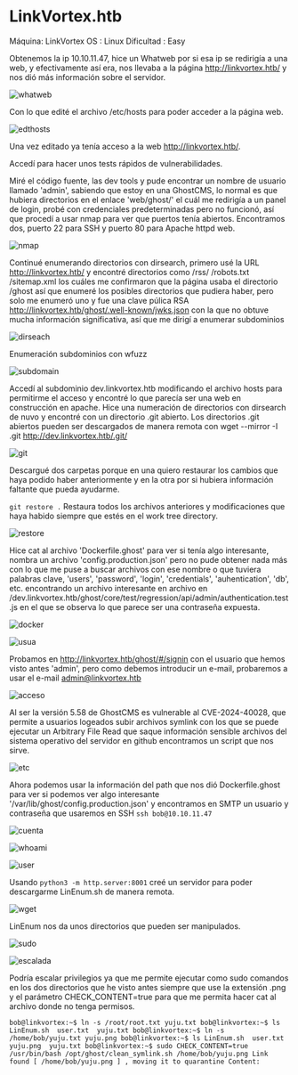 
# LinkVortex.htb
Máquina: LinkVortex        OS : Linux       Dificultad : Easy

Obtenemos la ip 10.10.11.47, hice un Whatweb por si esa ip se redirigía a una web, y efectivamente así era, nos llevaba a la página http://linkvortex.htb/ y nos dió más información sobre el servidor.

![whatweb](https://github.com/user-attachments/assets/0f64f3ec-0638-4b8b-9041-72c20da13ed8)

Con lo que edité el archivo /etc/hosts para poder acceder a la página web.

![edthosts](https://github.com/user-attachments/assets/2f37e39d-6049-4b61-a932-7d12a4db9771)

Una vez editado ya tenía acceso a la web http://linkvortex.htb/. 

Accedí para hacer unos tests rápidos de vulnerabilidades. 


Miré el código fuente, las dev tools y pude encontrar un nombre de usuario llamado 'admin', sabiendo que estoy en una GhostCMS, lo normal es que hubiera directorios en el enlace 'web/ghost/' el cuál me redirigía a un panel de login, probé con credenciales predeterminadas pero no funcionó,
así que procedí a usar nmap para ver que puertos tenía abiertos. Encontramos dos, puerto 22 para SSH y puerto 80 para Apache httpd web.

![nmap](https://github.com/user-attachments/assets/183b2339-79ed-4d44-a400-befc5ccc6c94)


Continué enumerando directorios con dirsearch, primero usé la URL http://linkvortex.htb/ y encontré directorios como /rss/ /robots.txt /sitemap.xml los cuáles me confirmaron que la página usaba el directorio /ghost así que enumeré los posibles directorios que pudiera haber, pero solo me enumeró uno y fue una clave púlica RSA http://linkvortex.htb/ghost/.well-known/jwks.json con la que no obtuve mucha información significativa, así que me dirigí a enumerar subdominios


![dirseach](https://github.com/user-attachments/assets/82a15e61-54d2-47da-88fb-2abf8c79f4c5)


Enumeración subdominios con wfuzz

![subdomain](https://github.com/user-attachments/assets/046f2fce-7e5a-4f92-9254-f4de52b8a8cf)

Accedí al subdominio dev.linkvortex.htb modificando el archivo hosts para permitirme el acceso y encontré lo que parecía ser una web en construcción en apache. Hice una numeración de directorios con dirsearch de nuvo y encontré con un directorio .git abierto. Los directorios .git abiertos pueden ser descargados de manera remota con wget --mirror -I .git http://dev.linkvortex.htb/.git/

![git](https://github.com/user-attachments/assets/9c559044-fd09-44e4-bbe2-8b1ba7dd1b30)


Descargué dos carpetas porque en una quiero restaurar los cambios que haya podido haber anteriormente y en la otra por si hubiera información faltante que pueda ayudarme.

`git restore .` Restaura todos los archivos anteriores y modificaciones que haya habido siempre que estés en el work tree directory.

![restore](https://github.com/user-attachments/assets/c62b27bf-3514-45c5-aa9f-5d3243976204)

Hice cat al archivo 'Dockerfile.ghost' para ver si tenía algo interesante, nombra un archivo 'config.production.json' pero no pude obtener nada más con lo que me puse a buscar archivos con ese nombre o que tuviera palabras clave, 'users', 'password', 'login', 'credentials', 'auhentication', 'db', etc. encontrando un archivo interesante en archivo en /dev.linkvortex.htb/ghost/core/test/regression/api/admin/authentication.test.js en el que se observa lo que parece ser una contraseña expuesta. 

![docker](https://github.com/user-attachments/assets/dd1c963d-c23c-4c7c-9032-acc023fcf717)


![usua](https://github.com/user-attachments/assets/96297677-7930-4f35-9260-14316d69f780)


Probamos en http://linkvortex.htb/ghost/#/signin con el usuario que hemos visto antes 'admin', pero como debemos introducir un e-mail, probaremos a usar el e-mail admin@linkvortex.htb

![acceso](https://github.com/user-attachments/assets/1b5fbd7e-f631-4272-8812-13490035c95d)


Al ser la versión 5.58 de GhostCMS es vulnerable al CVE-2024-40028, que permite a usuarios logeados subir archivos symlink con los que se puede ejecutar un Arbitrary File Read que saque información sensible archivos del sistema operativo del servidor en github encontramos un script que nos sirve. 

![etc](https://github.com/user-attachments/assets/4fa73557-9983-4205-bdc7-6a23deeab235)

Ahora podemos usar la información del path que nos dió Dockerfile.ghost para ver si podemos ver algo interesante '/var/lib/ghost/config.production.json' y encontramos en SMTP un usuario y contraseña que usaremos en
SSH `ssh bob@10.10.11.47`

![cuenta](https://github.com/user-attachments/assets/cf4cf122-bcf1-4c1c-8b5b-76d24a65c48c)

![whoami](https://github.com/user-attachments/assets/96a8a98c-7b4a-4550-98e8-0606964cfe99)

![user](https://github.com/user-attachments/assets/d4c991b1-e3a1-4f84-b9c9-147575d0fef5)

Usando `python3 -m http.server:8001` creé un servidor para poder descargarme LinEnum.sh de manera remota.

![wget](https://github.com/user-attachments/assets/6c245e50-df8c-4d57-b30f-acbe14fc0d79)

LinEnum nos da unos directorios que pueden ser manipulados.

![sudo](https://github.com/user-attachments/assets/8212ab6e-ab5b-4bec-992c-12735aefbf81)

![escalada](https://github.com/user-attachments/assets/eb284522-13e9-42cb-92a2-3c5bef5269ba)

Podría escalar privilegios ya que me permite ejecutar como sudo comandos en los dos directorios que he visto antes siempre que use la extensión .png y el parámetro CHECK_CONTENT=true para que me permita hacer cat
al archivo donde no tenga permisos.


`bob@linkvortex:~$ ln -s /root/root.txt yuju.txt
bob@linkvortex:~$ ls
LinEnum.sh  user.txt  yuju.txt
bob@linkvortex:~$ ln -s /home/bob/yuju.txt yuju.png
bob@linkvortex:~$ ls
LinEnum.sh  user.txt  yuju.png  yuju.txt
bob@linkvortex:~$ sudo CHECK_CONTENT=true /usr/bin/bash /opt/ghost/clean_symlink.sh /home/bob/yuju.png
Link found [ /home/bob/yuju.png ] , moving it to quarantine
Content:`



























 


